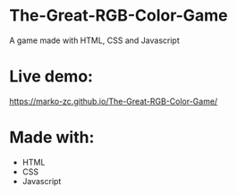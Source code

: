 # The-Great-RGB-Color-Game
A game made with HTML, CSS and Javascript

# Live demo:
https://marko-zc.github.io/The-Great-RGB-Color-Game/

# Made with:
- HTML
- CSS
- Javascript
